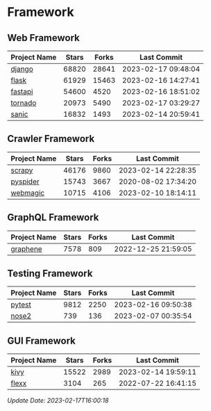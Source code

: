 # Framework

## Web Framework
| Project Name | Stars | Forks | Last Commit |
| ------------ | ----- | ----- | ----------- |
| [django](https://github.com/django/django) | 68820 | 28641 | 2023-02-17 09:48:04 |
| [flask](https://github.com/pallets/flask) | 61929 | 15463 | 2023-02-16 14:27:41 |
| [fastapi](https://github.com/tiangolo/fastapi) | 54600 | 4520 | 2023-02-16 18:51:02 |
| [tornado](https://github.com/tornadoweb/tornado) | 20973 | 5490 | 2023-02-17 03:29:27 |
| [sanic](https://github.com/sanic-org/sanic) | 16832 | 1493 | 2023-02-14 20:59:41 |

## Crawler Framework
| Project Name | Stars | Forks | Last Commit |
| ------------ | ----- | ----- | ----------- |
| [scrapy](https://github.com/scrapy/scrapy) | 46176 | 9860 | 2023-02-14 22:28:35 |
| [pyspider](https://github.com/binux/pyspider) | 15743 | 3667 | 2020-08-02 17:34:20 |
| [webmagic](https://github.com/code4craft/webmagic) | 10715 | 4106 | 2023-02-10 18:14:11 |

## GraphQL Framework
| Project Name | Stars | Forks | Last Commit |
| ------------ | ----- | ----- | ----------- |
| [graphene](https://github.com/graphql-python/graphene) | 7578 | 809 | 2022-12-25 21:59:05 |

## Testing Framework
| Project Name | Stars | Forks | Last Commit |
| ------------ | ----- | ----- | ----------- |
| [pytest](https://github.com/pytest-dev/pytest) | 9812 | 2250 | 2023-02-16 09:50:38 |
| [nose2](https://github.com/nose-devs/nose2) | 739 | 136 | 2023-02-07 00:35:54 |

## GUI Framework
| Project Name | Stars | Forks | Last Commit |
| ------------ | ----- | ----- | ----------- |
| [kivy](https://github.com/kivy/kivy) | 15522 | 2989 | 2023-02-14 19:59:11 |
| [flexx](https://github.com/flexxui/flexx) | 3104 | 265 | 2022-07-22 16:41:15 |

*Update Date: 2023-02-17T16:00:18*